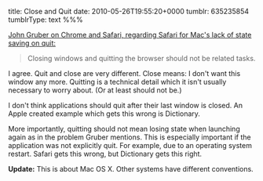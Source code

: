 title: Close and Quit
date: 2010-05-26T19:55:20+0000
tumblr: 635235854
tumblrType: text
%%%

[John Gruber on Chrome and Safari, regarding Safari for Mac's lack of state saving on quit:](http://daringfireball.net/linked/2010/05/25/chrome-beta)

> Closing windows and quitting the browser should not be related tasks.

I agree. Quit and close are very different. Close means: I don't want this window any more. Quitting is a technical detail which it isn't usually necessary to worry about. (Or at least should not be.)

I don't think applications should quit after their last window is closed. An Apple created example which gets this wrong is Dictionary. 

More importantly, quitting should not mean losing state when launching again as in the problem Gruber mentions. This is especially important if the application was not explicitly quit. For example, due to an operating system restart. Safari gets this wrong, but Dictionary gets this right. 

**Update:** This is about Mac OS X. Other systems have different conventions. 
